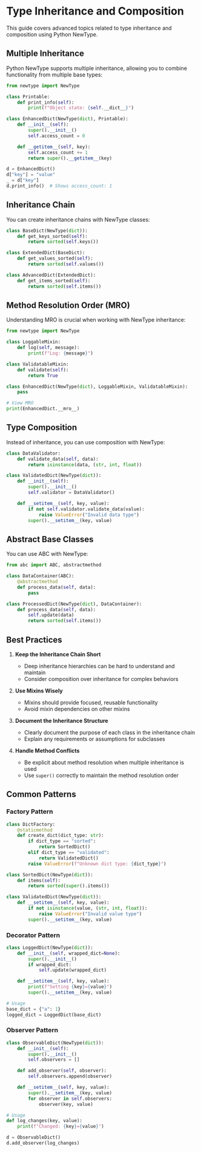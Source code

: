 # Type Inheritance and Composition

This guide covers advanced topics related to type inheritance and composition using Python NewType.

## Multiple Inheritance

Python NewType supports multiple inheritance, allowing you to combine functionality from multiple base types:

```python
from newtype import NewType

class Printable:
    def print_info(self):
        print(f"Object state: {self.__dict__}")

class EnhancedDict(NewType(dict), Printable):
    def __init__(self):
        super().__init__()
        self.access_count = 0

    def __getitem__(self, key):
        self.access_count += 1
        return super().__getitem__(key)

d = EnhancedDict()
d["key"] = "value"
_ = d["key"]
d.print_info()  # Shows access_count: 1
```

## Inheritance Chain

You can create inheritance chains with NewType classes:

```python
class BaseDict(NewType(dict)):
    def get_keys_sorted(self):
        return sorted(self.keys())

class ExtendedDict(BaseDict):
    def get_values_sorted(self):
        return sorted(self.values())

class AdvancedDict(ExtendedDict):
    def get_items_sorted(self):
        return sorted(self.items())
```

## Method Resolution Order (MRO)

Understanding MRO is crucial when working with NewType inheritance:

```python
from newtype import NewType

class LoggableMixin:
    def log(self, message):
        print(f"Log: {message}")

class ValidatableMixin:
    def validate(self):
        return True

class EnhancedDict(NewType(dict), LoggableMixin, ValidatableMixin):
    pass

# View MRO
print(EnhancedDict.__mro__)
```

## Type Composition

Instead of inheritance, you can use composition with NewType:

```python
class DataValidator:
    def validate_data(self, data):
        return isinstance(data, (str, int, float))

class ValidatedDict(NewType(dict)):
    def __init__(self):
        super().__init__()
        self.validator = DataValidator()

    def __setitem__(self, key, value):
        if not self.validator.validate_data(value):
            raise ValueError("Invalid data type")
        super().__setitem__(key, value)
```

## Abstract Base Classes

You can use ABC with NewType:

```python
from abc import ABC, abstractmethod

class DataContainer(ABC):
    @abstractmethod
    def process_data(self, data):
        pass

class ProcessedDict(NewType(dict), DataContainer):
    def process_data(self, data):
        self.update(data)
        return sorted(self.items())
```

## Best Practices

1. **Keep the Inheritance Chain Short**
   - Deep inheritance hierarchies can be hard to understand and maintain
   - Consider composition over inheritance for complex behaviors

2. **Use Mixins Wisely**
   - Mixins should provide focused, reusable functionality
   - Avoid mixin dependencies on other mixins

3. **Document the Inheritance Structure**
   - Clearly document the purpose of each class in the inheritance chain
   - Explain any requirements or assumptions for subclasses

4. **Handle Method Conflicts**
   - Be explicit about method resolution when multiple inheritance is used
   - Use `super()` correctly to maintain the method resolution order

## Common Patterns

### Factory Pattern
```python
class DictFactory:
    @staticmethod
    def create_dict(dict_type: str):
        if dict_type == "sorted":
            return SortedDict()
        elif dict_type == "validated":
            return ValidatedDict()
        raise ValueError(f"Unknown dict type: {dict_type}")

class SortedDict(NewType(dict)):
    def items(self):
        return sorted(super().items())

class ValidatedDict(NewType(dict)):
    def __setitem__(self, key, value):
        if not isinstance(value, (str, int, float)):
            raise ValueError("Invalid value type")
        super().__setitem__(key, value)
```

### Decorator Pattern
```python
class LoggedDict(NewType(dict)):
    def __init__(self, wrapped_dict=None):
        super().__init__()
        if wrapped_dict:
            self.update(wrapped_dict)

    def __setitem__(self, key, value):
        print(f"Setting {key}={value}")
        super().__setitem__(key, value)

# Usage
base_dict = {"a": 1}
logged_dict = LoggedDict(base_dict)
```

### Observer Pattern
```python
class ObservableDict(NewType(dict)):
    def __init__(self):
        super().__init__()
        self.observers = []

    def add_observer(self, observer):
        self.observers.append(observer)

    def __setitem__(self, key, value):
        super().__setitem__(key, value)
        for observer in self.observers:
            observer(key, value)

# Usage
def log_changes(key, value):
    print(f"Changed: {key}={value}")

d = ObservableDict()
d.add_observer(log_changes)
```
